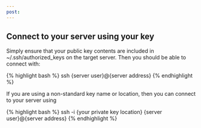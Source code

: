 ```yaml
---
post: 
---
```


## Connect to your server using your key

Simply ensure that your public key contents are included in ~/.ssh/authorized&#95;keys on the target server. Then you should be able to connect with:

{% highlight bash %}
ssh {server user}@{server address}
{% endhighlight %}

If you are using a non-standard key name or location, then you can connect to your server using

{% highlight bash %}
ssh -i {your private key location} {server user}@{server address}
{% endhighlight %}




